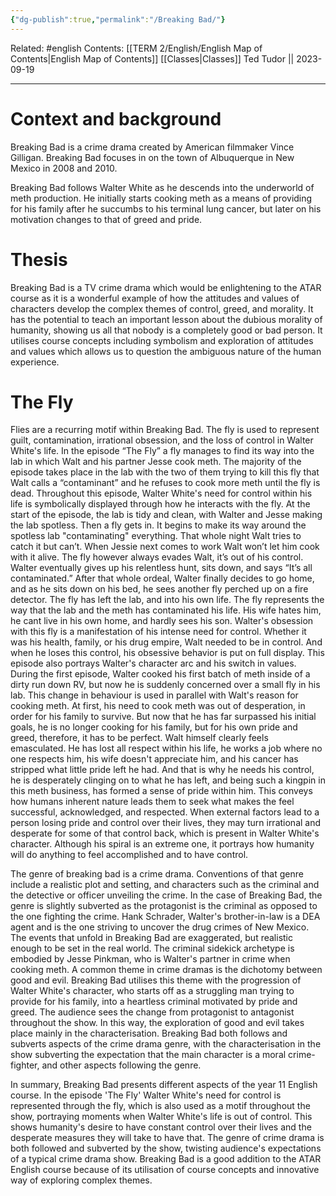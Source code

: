 ```yaml
---
{"dg-publish":true,"permalink":"/Breaking Bad/"}
---
```


Related: #english
Contents: [[TERM 2/English/English Map of Contents\|English Map of Contents]]
[[Classes\|Classes]]
Ted Tudor || 2023-09-19
***
# Context and background 
Breaking Bad is a crime drama created by American filmmaker Vince Gilligan. Breaking Bad focuses in on the town of Albuquerque in New Mexico in 2008 and 2010.

Breaking Bad follows Walter White as he descends into the underworld of meth production. He initially starts cooking meth as a means of providing for his family after he succumbs to his terminal lung cancer, but later on his motivation changes to that of greed and pride.
# Thesis 
Breaking Bad is a TV crime drama which would be enlightening to the ATAR course as it is a wonderful example of how the attitudes and values of characters develop the complex themes of control, greed, and morality. It has the potential to teach an important lesson about the dubious morality of humanity, showing us all that nobody is a completely good or bad person. It utilises course concepts including symbolism and exploration of attitudes and values which allows us to question the ambiguous nature of the human experience. 

# The Fly 
Flies are a recurring motif within Breaking Bad. The fly is used to represent guilt, contamination, irrational obsession, and the loss of control in Walter White's life. In the episode “The Fly” a fly manages to find its way into the lab in which Walt and his partner Jesse cook meth. The majority of the episode takes place in the lab with the two of them trying to kill this fly that Walt calls a “contaminant” and he refuses to cook more meth until the fly is dead. Throughout this episode, Walter White's need for control within his life is symbolically displayed through how he interacts with the fly. 
At the start of the episode, the lab is tidy and clean, with Walter and Jesse making the lab spotless. Then a fly gets in. It begins to make its way around the spotless lab "contaminating" everything. That whole night Walt tries to catch it but can’t. When Jessie next comes to work Walt won’t let him cook with it alive. The fly however always evades Walt, it’s out of his control. Walter eventually gives up his relentless hunt, sits down, and says “It’s all contaminated.” After that whole ordeal, Walter finally decides to go home, and as he sits down on his bed, he sees another fly perched up on a fire detector. The fly has left the lab, and into his own life. The fly represents the way that the lab and the meth has contaminated his life. His wife hates him, he cant live in his own home, and hardly sees his son. 
Walter's obsession with this fly is a manifestation of his intense need for control. Whether it was his health, family, or his drug empire, Walt needed to be in control. And when he loses this control, his obsessive behavior is put on full display. This episode also portrays Walter's character arc and his switch in values. During the first episode, Walter cooked his first batch of meth inside of a dirty run down RV, but now he is suddenly concerned over a small fly in his lab. This change in behaviour is used in parallel with Walt's reason for cooking meth. At first, his need to cook meth was out of desperation, in order for his family to survive. But now that he has far surpassed his initial goals, he is no longer cooking for his family, but for his own pride and greed, therefore, it has to be perfect. 
Walt himself clearly feels emasculated. He has lost all respect within his life, he works a job where no one respects him, his wife doesn't appreciate him, and his cancer has stripped what little pride left he had. And that is why he needs his control, he is desperately clinging on to what he has left, and being such a kingpin in this meth business, has formed a sense of pride within him. This conveys how humans inherent nature leads them to seek what makes the feel successful, acknowledged, and respected. When external factors lead to a person losing pride and control over their lives, they may turn irrational and desperate for some of that control back, which is present in Walter White's character. Although his spiral is an extreme one, it portrays how humanity will do anything to feel accomplished and to have control. 

The genre of breaking bad is a crime drama. Conventions of that genre include a realistic plot and setting, and characters such as the criminal and the detective or officer unveiling the crime. In the case of Breaking Bad, the genre is slightly subverted as the protagonist is the criminal as opposed to the one fighting the crime. Hank Schrader, Walter's brother-in-law is a DEA agent and is the one striving to uncover the drug crimes of New Mexico. The events that unfold in Breaking Bad are exaggerated, but realistic enough to be set in the real world. The criminal sidekick archetype is embodied by Jesse Pinkman, who is Walter's partner in crime when cooking meth. A common theme in crime dramas is the dichotomy between good and evil. Breaking Bad utilises this theme with the progression of Walter White's character, who starts off as a struggling man trying to provide for his family, into a heartless criminal motivated by pride and greed. The audience sees the change from protagonist to antagonist throughout the show. In this way, the exploration of good and evil takes place mainly in the characterisation. Breaking Bad both follows and subverts aspects of the crime drama genre, with the characterisation in the show subverting the expectation that the main character is a moral crime-fighter, and other aspects following the genre.

In summary, Breaking Bad presents different aspects of the year 11 English course. In the episode 'The Fly' Walter White's need for control is represented through the fly, which is also used as a motif throughout the show, portraying moments when Walter White's life is out of control. This shows humanity's desire to have constant control over their lives and the desperate measures they will take to have that. The genre of crime drama is both followed and subverted by the show, twisting audience's expectations of a typical crime drama show. Breaking Bad is a good addition to the ATAR English course because of its utilisation of course concepts and innovative way of exploring complex themes. 



